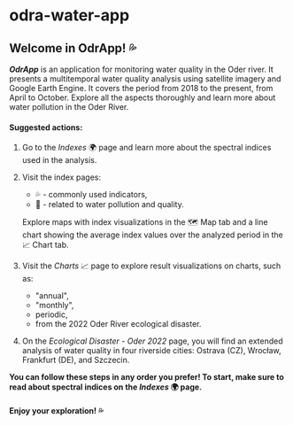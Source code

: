 # odra-water-app
## Welcome in OdrApp! 💦

***OdrApp*** is an application for monitoring water quality in the Oder river. It presents a multitemporal water quality analysis using satellite imagery and Google Earth Engine. It covers the period from 2018 to the present, from April to October. Explore all the aspects thoroughly and learn more about water pollution in the Oder River.

#### Suggested actions:
1. Go to the *Indexes* 🌍 page and learn more about the spectral indices used in the analysis.
2. Visit the index pages:
    - 💦 - commonly used indicators,
    - 🦠 - related to water pollution and quality.

    Explore maps with index visualizations in the 🗺️ Map tab and a line chart showing the average index values over the analyzed period in the 📈 Chart tab.

3. Visit the *Charts* 📈 page to explore result visualizations on charts, such as:
    - "annual",
    - "monthly",
    - periodic,
    - from the 2022 Oder River ecological disaster.
4. On the *Ecological Disaster - Oder 2022* page, you will find an extended analysis of water quality in four riverside cities: Ostrava (CZ), Wrocław, Frankfurt (DE), and Szczecin.
   
**You can follow these steps in any order you prefer! To start, make sure to read about spectral indices on the *Indexes* 🌍 page.**

#### Enjoy your exploration! 💦
